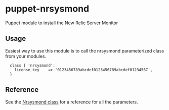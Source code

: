 puppet-nrsysmond
================

Puppet module to install the New Relic Server Monitor

## Usage

Easiest way to use this module is to call the nrsysmond parameterized class from
your modules.

```puppet
  class { 'nrsysmond':
    license_key    => '0123456789abcdef0123456789abcdef01234567',
  }
```

## Reference

See the [Nrsysmond class](https://github.com/newrelic/puppet-nrsysmond/blob/master/manifests/init.pp)
for a reference for all the parameters.
